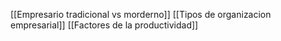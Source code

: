 
[[Empresario tradicional vs morderno]]
[[Tipos de organizacion empresarial]]
[[Factores de la productividad]]
